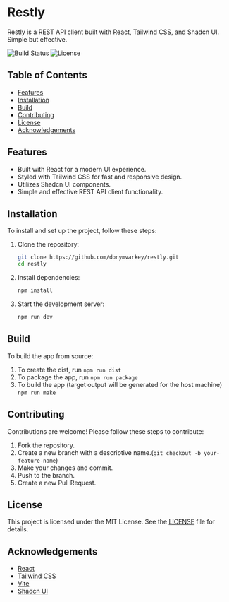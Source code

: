 # Restly

Restly is a REST API client built with React, Tailwind CSS, and Shadcn UI. Simple but effective.

![Build Status](https://img.shields.io/github/actions/workflow/status/donymvarkey/restly/main.yml)
![License](https://img.shields.io/github/license/donymvarkey/restly)

## Table of Contents

- [Features](#features)
- [Installation](#installation)
- [Build](#build)
- [Contributing](#contributing)
- [License](#license)
- [Acknowledgements](#acknowledgements)

## Features

- Built with React for a modern UI experience.
- Styled with Tailwind CSS for fast and responsive design.
- Utilizes Shadcn UI components.
- Simple and effective REST API client functionality.

## Installation

To install and set up the project, follow these steps:

1. Clone the repository:
    ```bash
    git clone https://github.com/donymvarkey/restly.git
    cd restly
    ```

2. Install dependencies:
    ```bash
    npm install
    ```

3. Start the development server:
    ```bash
    npm run dev
    ```

## Build

To build the app from source:

1. To create the dist, run `npm run dist`
2. To package the app, run `npm run package`
3. To build the app (target output will be generated for the host machine) `npm run make`

## Contributing

Contributions are welcome! Please follow these steps to contribute:

1. Fork the repository.
2. Create a new branch with a descriptive name.(`git checkout -b your-feature-name`)
3. Make your changes and commit.
4. Push to the branch.
5. Create a new Pull Request.


## License
This project is licensed under the MIT License. See the [LICENSE](https://github.com/donymvarkey/restly/LICENSE) file for details.

## Acknowledgements

- [React](https://react.dev/)
- [Tailwind CSS](https://tailwindcss.com/)
- [Vite](https://vite.dev/)
- [Shadcn UI](https://ui.shadcn.com/)
